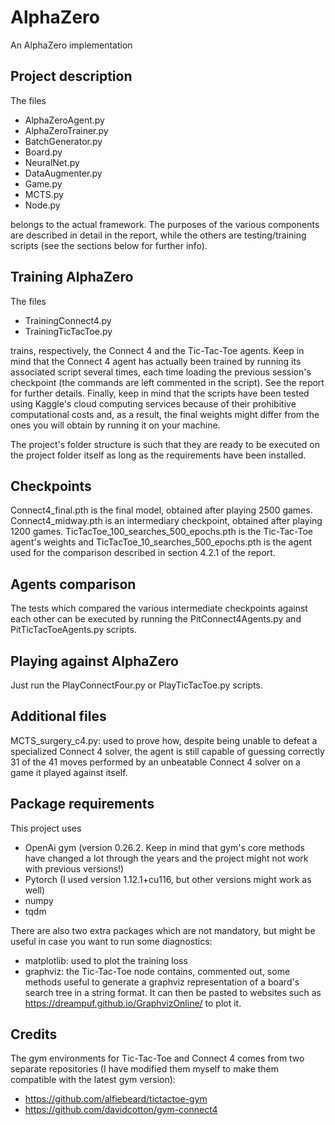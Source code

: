 # AlphaZero
An AlphaZero implementation

## Project description
The files

 - AlphaZeroAgent.py
 - AlphaZeroTrainer.py
 - BatchGenerator.py
 - Board.py
 - NeuralNet.py
 - DataAugmenter.py
 - Game.py
 - MCTS.py
 - Node.py

belongs to the actual framework. The purposes of the various components are described in detail in the report, while the others are testing/training scripts (see the sections below for further info).

## Training AlphaZero
The files

 - TrainingConnect4.py
 - TrainingTicTacToe.py

trains, respectively, the Connect 4 and the Tic-Tac-Toe agents. Keep in mind that the Connect 4 agent has actually been trained by running its associated script several times, each time loading the previous session's checkpoint (the commands are left commented in the script). See the report for further details. Finally, keep in mind that the scripts have been tested using Kaggle's cloud computing services because of their prohibitive computational costs and, as a result, the final weights might differ from the ones you will obtain by running it on your machine.

The project's folder structure is such that they are ready to be executed on the project folder itself as long as the requirements have been installed.

## Checkpoints
Connect4_final.pth is the final model, obtained after playing 2500 games.
Connect4_midway.pth is an intermediary checkpoint, obtained after playing 1200 games.
TicTacToe_100_searches_500_epochs.pth is the Tic-Tac-Toe agent's weights and TicTacToe_10_searches_500_epochs.pth is the agent used for the comparison described in section 4.2.1 of the report.

## Agents comparison
The tests which compared the various intermediate checkpoints against each other can be executed by running the PitConnect4Agents.py and PitTicTacToeAgents.py scripts.

## Playing against AlphaZero
Just run the PlayConnectFour.py or PlayTicTacToe.py scripts.

## Additional files
MCTS_surgery_c4.py: used to prove how, despite being unable to defeat a specialized Connect 4 solver, the agent is still capable of guessing correctly 31 of the 41 moves performed by an unbeatable Connect 4 solver on a game it played against itself.

## Package requirements
This project uses
 - OpenAi gym (version 0.26.2. Keep in mind that gym's core methods have changed a lot through the years and the project might not work with previous versions!)
 - Pytorch (I used version 1.12.1+cu116, but other versions might work as well)
 - numpy
 - tqdm
 
There are also two extra packages which are not mandatory, but might be useful in case you want to run some diagnostics:
 - matplotlib: used to plot the training loss
 - graphviz: the Tic-Tac-Toe node contains, commented out, some methods useful to generate a graphviz representation of a board's search tree in a string format. It can then be pasted to websites such as https://dreampuf.github.io/GraphvizOnline/ to plot it.

## Credits
The gym environments for Tic-Tac-Toe and Connect 4 comes from two separate repositories (I have modified them myself to make them compatible with the latest gym version):
 - https://github.com/alfiebeard/tictactoe-gym
 - https://github.com/davidcotton/gym-connect4
